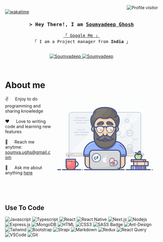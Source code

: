 

<a href="https://komarev.com/ghpvc/?username=alsiam">
  <img align="right" src="https://komarev.com/ghpvc/?username=alsiam&label=Visitors&color=0e75b6&style=flat" alt="Profile visitor" />
</a>


[![wakatime](https://wakatime.com/badge/user/eebb3dd8-d9b2-40de-9b88-6fd6cac99dbc.svg)](https://wakatime.com/@eebb3dd8-d9b2-40de-9b88-6fd6cac99dbc)

<!-- Intro  -->
<h3 align="center">
        <samp>&gt; Hey There!, I am
                <b><a target="_blank" href="[https://soumyadeep2001.netlify.app/]">Soumyadeep Ghosh</a></b>
        </samp>
</h3>


<p align="center"> 
  <samp>
    <a href="[https://www.google.com/search?q=soumyadeep+Ghhosh+Kolkata&rlz=1C1OPNX_en-GBIN1081IN1081&oq=soumyadeep+Ghhosh+Kolkata&gs_lcrp=EgZjaHJvbWUyBggAEEUYOTIJCAEQABgNGIAEMgYIAhBFGEAyCggDEAAYgAQYogQyCggEEAAYgAQYogQyCggFEAAYgAQYogQyCggGEAAYgAQYogTSAQg3NDAzajBqNKgCALACAA&sourceid=chrome&ie=UTF-8">「 Google Me 」</a>
    <br>
    「 I am a Project manager from <b>India</b> 」
    <br>
    <br>
  </samp>
</p>

<p align="center">
 <a href="[https://soumyadeep2001.netlify.app/]" target="blank">
  <img src="https://img.shields.io/badge/Website-DC143C?style=for-the-badge&logo=medium&logoColor=white" alt="Soumyadeep" />
 </a>
 <a href="[https://www.linkedin.com/in/soumyadeep-ghosh-%F0%9F%87%AE%F0%9F%87%B3-3a636b203/?originalSubdomain=in]" target="_blank">
  <img src="https://img.shields.io/badge/LinkedIn-0077B5?style=for-the-badge&logo=linkedin&logoColor=white" alt="Soumyadeep"/>
 </a>

</p>
<br />

<!-- About Section -->
 # About me
 
<p>
 <img align="right" width="350" src="/assets/programmer.gif" alt="Coding gif" />
  
 ✌️ &emsp; Enjoy to do programming and sharing knowledge <br/><br/>
 ❤️ &emsp; Love to writing code and learning new features<br/><br/>
 📧 &emsp; Reach me anytime: soumya.ughs@gmail.com<br/><br/>
 💬 &emsp; Ask me about anything [here]([https://github.com/Soumyadeep2001/fashion/tree/main])

</p>

<br/>
<br/>
<br/>

## Use To Code

![Javascript](https://img.shields.io/badge/Javascript-F0DB4F?style=for-the-badge&labelColor=black&logo=javascript&logoColor=F0DB4F)
![Typescript](https://img.shields.io/badge/Typescript-007acc?style=for-the-badge&labelColor=black&logo=typescript&logoColor=007acc)
![React](https://img.shields.io/badge/-React-61DBFB?style=for-the-badge&labelColor=black&logo=react&logoColor=61DBFB)
![React Native](https://img.shields.io/badge/React_Native-20232A?style=for-the-badge&logo=react&logoColor=61DAFB)
![Next.js](https://img.shields.io/badge/next.js-000000?style=for-the-badge&logo=nextdotjs&logoColor=white)
![Nodejs](https://img.shields.io/badge/Nodejs-3C873A?style=for-the-badge&labelColor=black&logo=node.js&logoColor=3C873A)
![Express.js](https://img.shields.io/badge/Express.js-000000?style=for-the-badge&logo=express&logoColor=white)
![MongoDB](https://img.shields.io/badge/MongoDB-4EA94B?style=for-the-badge&logo=mongodb&logoColor=white)
![HTML](https://img.shields.io/badge/HTML5-E34F26?style=for-the-badge&logo=html5&logoColor=white)
![CSS3](https://img.shields.io/badge/CSS3-1572B6?style=for-the-badge&logo=css3&logoColor=white)
![SASS Badge](https://img.shields.io/badge/Sass-CC6699?style=for-the-badge&logo=sass&logoColor=white)
![Ant-Design](https://img.shields.io/badge/AntDesign-0170FE?style=for-the-badge&logo=antdesign&logoColor=white)
![Tailwind](https://img.shields.io/badge/Tailwind_CSS-092749?style=for-the-badge&logo=tailwindcss&logoColor=06B6D4&labelColor=000000)
![Bootstrap](https://img.shields.io/badge/Bootstrap-563D7C?style=for-the-badge&logo=bootstrap&logoColor=white)
![Strapi](https://img.shields.io/badge/strapi-2E7EEA?style=for-the-badge&logo=strapi&logoColor=white)
![Markdown](https://img.shields.io/badge/Markdown-000000?style=for-the-badge&logo=markdown&logoColor=white)
![Redux](https://img.shields.io/badge/Redux-593D88?style=for-the-badge&logo=redux&logoColor=white)
![React Query](https://img.shields.io/badge/-React_Query-FF4154?style=for-the-badge&logo=react%20query&logoColor=white)
![VSCode](https://img.shields.io/badge/Visual_Studio-0078d7?style=for-the-badge&logo=visual%20studio&logoColor=white)
![Git](https://img.shields.io/badge/Git-F05032?style=for-the-badge&logo=git&logoColor=white)

<br/>
